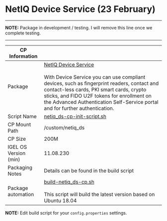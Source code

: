 # NetIQ Device Service (23 February)

-----

**NOTE:** Package in development / testing. I will remove this line once we complete testing.

-----

|  CP Information |            |
|-----------------|------------|
| Package | [NetIQ Device Service](https://www.netiq.com/documentation/advanced-authentication-64/device-service-installation/data/t48wtja92kh7.html) <br /><br /> With Device Service you can use compliant devices, such as fingerprint readers, contact and contact-less cards, PKI smart cards, crypto sticks, and FIDO U2F tokens for enrollment on the Advanced Authentication Self-Service portal and for further authentication. |
| Script Name | [netiq_ds-cp-init-script.sh](build/netiq_ds-cp-init-script.sh) |
| CP Mount Path | /custom/netiq_ds |
| CP Size | 200M |
| IGEL OS Version (min) | 11.08.230 |
| Packaging Notes | Details can be found in the build script |
| Package automation | [build-netiq_ds-cp.sh](build/build-netiq_ds-cp.sh) <br /><br /> This script will build the latest version based on Ubuntu 18.04 |


**NOTE:** Edit build script for your `config.properties` settings.
